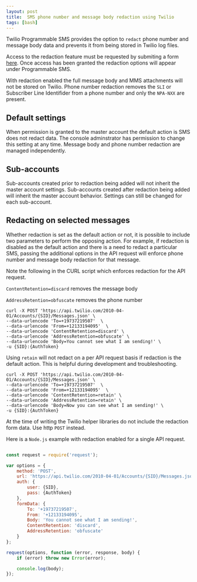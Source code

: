 ```yaml
---
layout: post
title:  SMS phone number and message body redaction using Twilio
tags: [bash]
---
```

Twilio Programmable SMS provides the option to `redact` phone number and message body data and prevents it from being stored in Twilio log files.
<!--more-->

Access to the redaction feature must be requested by submiting a form [here](https://ahoy.twilio.com/message-body-redaction?_ga=2.114374407.109597969.1552660807-50235969.1532381789). Once access has been granted the redaction options will appear under Programmable SMS.

With redaction enabled the full message body and MMS attachments will not be stored on Twilio. Phone number redaction removes the `SLI` or Subscriber Line Identifider from a phone number and only the `NPA-NXX` are present. 


## Default settings

When permission is granted to the master account the default action is SMS does not redact data. The console adminstrator has permission to change this setting at any time. Message body and phone number redaction are managed independently. 

## Sub-accounts
Sub-accounts created prior to redaction being added will not inherit the master account settings. Sub-accounts created after redaction being added will inherit the master account behavior. Settings can still be changed for each sub-account.


## Redacting on selected messages

Whether redaction is set as the default action or not, it is possible to include two parameters to perform the opposing action. For example, if redaction is disabled as the default action and there is a need to redact a particular SMS, passing the additional options  in the API request will enforce phone number and message body redaction for that message.

Note the following in the CURL script which enforces redaction for the API request. 

`ContentRetention=discard` removes the message body

`AddressRetention=obfuscate` removes the phone number

```
curl -X POST 'https://api.twilio.com/2010-04-01/Accounts/{SID}/Messages.json' \
--data-urlencode 'To=+19737219507'  \
--data-urlencode 'From=+12133194095'  \
--data-urlencode 'ContentRetention=discard' \
--data-urlencode 'AddressRetention=obfuscate' \
--data-urlencode 'Body=You cannot see what I am sending!' \
-u {SID}:{AuthToken} 

```
Using `retain` will not redact on a per API request basis if redaction is the default action. This is helpful during development and troubleshooting.

```
curl -X POST 'https://api.twilio.com/2010-04-01/Accounts/{SID}/Messages.json' \
--data-urlencode 'To=+19737219507'  \
--data-urlencode 'From=+12133194095'  \
--data-urlencode 'ContentRetention=retain' \
--data-urlencode 'AddressRetention=retain' \
--data-urlencode 'Body=Now you can see what I am sending!' \
-u {SID}:{AuthToken} 

```
At the time of writing the Twilio helper libraries do not include the redaction form data. Use http `POST` instead.

Here is a `Node.js` example with redaction enabled for a single API request.

```javascript

const request = require('request');

var options = {
    method: 'POST',
    url: 'https://api.twilio.com/2010-04-01/Accounts/{SID}/Messages.json',
    auth: {
        user: {SID},
        pass: {AuthToken}
    },
    formData: {
        To: '+19737219507',
        From: '+12133194095',
        Body: 'You cannot see what I am sending!',
        ContentRetention: 'discard',
        AddressRetention: 'obfuscate'
    }
};

request(options, function (error, response, body) {
    if (error) throw new Error(error);

    console.log(body);
});

```


